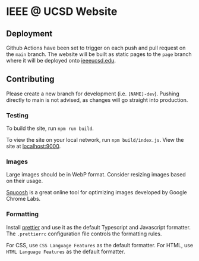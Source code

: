 # IEEE @ UCSD Website

## Deployment

Github Actions have been set to trigger on each push and pull request on the `main` branch. The website will be built as static pages to the `page` branch where it will be deployed onto [ieeeucsd.edu](https://ieeeucsd.edu).

## Contributing

Please create a new branch for development (i.e. `[NAME]-dev`). Pushing directly to main is not advised, as changes will go straight into production.

### Testing

To build the site, run `npm run build`.

To view the site on your local network, run `npm build/index.js`. View the site at [localhost:9000](http://localhost:9000).

### Images

Large images should be in WebP format. Consider resizing images based on their usage.

[Squoosh](https://squoosh.app/) is a great online tool for optimizing images developed by Google Chrome Labs.

### Formatting

Install [prettier](https://prettier.io/) and use it as the default Typescript and Javascript formatter. The `.prettierrc` configuration file controls the formatting rules.

For CSS, use `CSS Language Features` as the default formatter. For HTML, use `HTML Language Features` as the default formatter.
